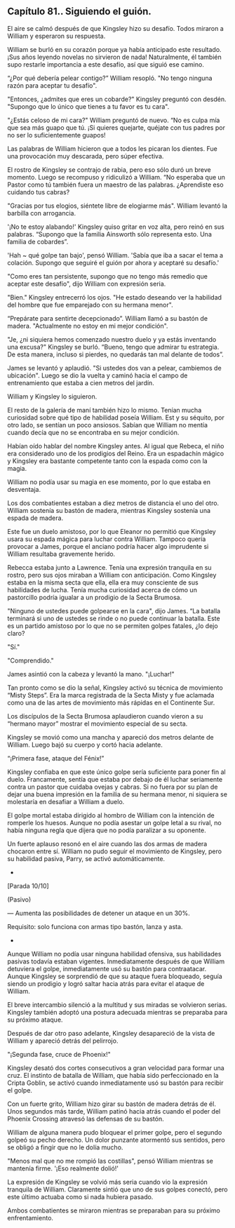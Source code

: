 
## Capítulo 81.. Siguiendo el guión.


El aire se calmó después de que Kingsley hizo su desafío. Todos miraron a William y esperaron su respuesta.

William se burló en su corazón porque ya había anticipado este resultado. ¡Sus años leyendo novelas no sirvieron de nada! Naturalmente, él también supo restarle importancia a este desafío, así que siguió ese camino.

“¿Por qué debería pelear contigo?” William resopló. "No tengo ninguna razón para aceptar tu desafío".

"Entonces, ¿admites que eres un cobarde?" Kingsley preguntó con desdén. "Supongo que lo único que tienes a tu favor es tu cara".

"¿Estás celoso de mi cara?" William preguntó de nuevo. “No es culpa mía que sea más guapo que tú. ¡Si quieres quejarte, quéjate con tus padres por no ser lo suficientemente guapos!

Las palabras de William hicieron que a todos les picaran los dientes. Fue una provocación muy descarada, pero súper efectiva.

El rostro de Kingsley se contrajo de rabia, pero eso sólo duró un breve momento. Luego se recompuso y ridiculizó a William. “No esperaba que un Pastor como tú también fuera un maestro de las palabras. ¿Aprendiste eso cuidando tus cabras?

"Gracias por tus elogios, siéntete libre de elogiarme más". William levantó la barbilla con arrogancia.

'¡No te estoy alabando!' Kingsley quiso gritar en voz alta, pero reinó en sus palabras. “Supongo que la familia Ainsworth sólo representa esto. Una familia de cobardes”.

'Hah ~ qué golpe tan bajo', pensó William. 'Sabía que iba a sacar el tema a colación. Supongo que seguiré el guión por ahora y aceptaré su desafío.'

"Como eres tan persistente, supongo que no tengo más remedio que aceptar este desafío", dijo William con expresión seria.

"Bien." Kingsley entrecerró los ojos. "He estado deseando ver la habilidad del hombre que fue emparejado con su hermana menor".

“Prepárate para sentirte decepcionado”. William llamó a su bastón de madera. "Actualmente no estoy en mi mejor condición".

"Je, ¿ni siquiera hemos comenzado nuestro duelo y ya estás inventando una excusa?" Kingsley se burló. “Bueno, tengo que admirar tu estrategia. De esta manera, incluso si pierdes, no quedarás tan mal delante de todos”.

James se levantó y aplaudió. "Si ustedes dos van a pelear, cambiemos de ubicación". Luego se dio la vuelta y caminó hacia el campo de entrenamiento que estaba a cien metros del jardín.

William y Kingsley lo siguieron.

El resto de la galería de maní también hizo lo mismo. Tenían mucha curiosidad sobre qué tipo de habilidad poseía William. Est y su séquito, por otro lado, se sentían un poco ansiosos. Sabían que William no mentía cuando decía que no se encontraba en su mejor condición.

Habían oído hablar del nombre Kingsley antes. Al igual que Rebeca, el niño era considerado uno de los prodigios del Reino. Era un espadachín mágico y Kingsley era bastante competente tanto con la espada como con la magia.

William no podía usar su magia en ese momento, por lo que estaba en desventaja.

Los dos combatientes estaban a diez metros de distancia el uno del otro. William sostenía su bastón de madera, mientras Kingsley sostenía una espada de madera.

Este fue un duelo amistoso, por lo que Eleanor no permitió que Kingsley usara su espada mágica para luchar contra William. Tampoco quería provocar a James, porque el anciano podría hacer algo imprudente si William resultaba gravemente herido.

Rebecca estaba junto a Lawrence. Tenía una expresión tranquila en su rostro, pero sus ojos miraban a William con anticipación. Como Kingsley estaba en la misma secta que ella, ella era muy consciente de sus habilidades de lucha. Tenía mucha curiosidad acerca de cómo un pastorcillo podría igualar a un prodigio de la Secta Brumosa.

"Ninguno de ustedes puede golpearse en la cara", dijo James. “La batalla terminará si uno de ustedes se rinde o no puede continuar la batalla. Este es un partido amistoso por lo que no se permiten golpes fatales, ¿lo dejo claro?

"Sí."

"Comprendido."

James asintió con la cabeza y levantó la mano. "¡Luchar!"

Tan pronto como se dio la señal, Kingsley activó su técnica de movimiento “Misty Steps”. Era la marca registrada de la Secta Misty y fue aclamada como una de las artes de movimiento más rápidas en el Continente Sur.

Los discípulos de la Secta Brumosa aplaudieron cuando vieron a su “hermano mayor” mostrar el movimiento especial de su secta.

Kingsley se movió como una mancha y apareció dos metros delante de William. Luego bajó su cuerpo y cortó hacia adelante.

“¡Primera fase, ataque del Fénix!”

Kingsley confiaba en que este único golpe sería suficiente para poner fin al duelo. Francamente, sentía que estaba por debajo de él luchar seriamente contra un pastor que cuidaba ovejas y cabras. Si no fuera por su plan de dejar una buena impresión en la familia de su hermana menor, ni siquiera se molestaría en desafiar a William a duelo.

El golpe mortal estaba dirigido al hombro de William con la intención de romperle los huesos. Aunque no podía asestar un golpe letal a su rival, no había ninguna regla que dijera que no podía paralizar a su oponente.

Un fuerte aplauso resonó en el aire cuando las dos armas de madera chocaron entre sí. William no pudo seguir el movimiento de Kingsley, pero su habilidad pasiva, Parry, se activó automáticamente.

-

[Parada 10/10]

(Pasivo)

— Aumenta las posibilidades de detener un ataque en un 30%.

Requisito: solo funciona con armas tipo bastón, lanza y asta.

-

Aunque William no podía usar ninguna habilidad ofensiva, sus habilidades pasivas todavía estaban vigentes. Inmediatamente después de que William detuviera el golpe, inmediatamente usó su bastón para contraatacar. Aunque Kingsley se sorprendió de que su ataque fuera bloqueado, seguía siendo un prodigio y logró saltar hacia atrás para evitar el ataque de William.

El breve intercambio silenció a la multitud y sus miradas se volvieron serias. Kingsley también adoptó una postura adecuada mientras se preparaba para su próximo ataque.

Después de dar otro paso adelante, Kingsley desapareció de la vista de William y apareció detrás del pelirrojo.

"¡Segunda fase, cruce de Phoenix!"

Kingsley desató dos cortes consecutivos a gran velocidad para formar una cruz. El instinto de batalla de William, que había sido perfeccionado en la Cripta Goblin, se activó cuando inmediatamente usó su bastón para recibir el golpe.

Con un fuerte grito, William hizo girar su bastón de madera detrás de él. Unos segundos más tarde, William patinó hacia atrás cuando el poder del Phoenix Crossing atravesó las defensas de su bastón.

William de alguna manera pudo bloquear el primer golpe, pero el segundo golpeó su pecho derecho. Un dolor punzante atormentó sus sentidos, pero se obligó a fingir que no le dolía mucho.

"Menos mal que no me rompió las costillas", pensó William mientras se mantenía firme. '¡Eso realmente dolió!'

La expresión de Kingsley se volvió más seria cuando vio la expresión tranquila de William. Claramente sintió que uno de sus golpes conectó, pero este último actuaba como si nada hubiera pasado.

Ambos combatientes se miraron mientras se preparaban para su próximo enfrentamiento.
